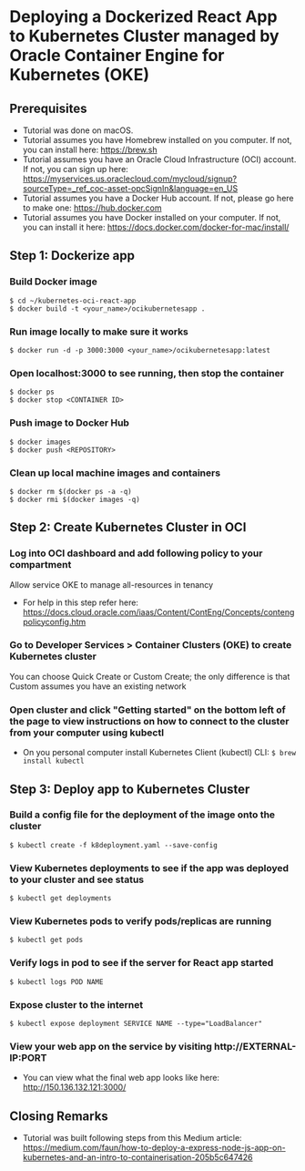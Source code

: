 # Deploying a Dockerized React App to Kubernetes Cluster managed by Oracle Container Engine for Kubernetes (OKE)

## Prerequisites
* Tutorial was done on macOS.
* Tutorial assumes you have Homebrew installed on you computer. If not, you can install here: https://brew.sh
* Tutorial assumes you have an Oracle Cloud Infrastructure (OCI) account. If not, you can sign up here: https://myservices.us.oraclecloud.com/mycloud/signup?sourceType=_ref_coc-asset-opcSignIn&language=en_US
* Tutorial assumes you have a Docker Hub account. If not, please go here to make one: https://hub.docker.com
* Tutorial assumes you have Docker installed on your computer. If not, you can install it here: https://docs.docker.com/docker-for-mac/install/

## Step 1: Dockerize app 

### Build Docker image
```
$ cd ~/kubernetes-oci-react-app
$ docker build -t <your_name>/ocikubernetesapp .
```

### Run image locally to make sure it works
```
$ docker run -d -p 3000:3000 <your_name>/ocikubernetesapp:latest
```

### Open localhost:3000 to see running, then stop the container
```
$ docker ps
$ docker stop <CONTAINER ID>
```

### Push image to Docker Hub
```
$ docker images
$ docker push <REPOSITORY>
```

### Clean up local machine images and containers 
```
$ docker rm $(docker ps -a -q)
$ docker rmi $(docker images -q)
```

## Step 2: Create Kubernetes Cluster in OCI

### Log into OCI dashboard and add following policy to your compartment
Allow service OKE to manage all-resources in tenancy
* For help in this step refer here: https://docs.cloud.oracle.com/iaas/Content/ContEng/Concepts/contengpolicyconfig.htm

### Go to Developer Services > Container Clusters (OKE) to create Kubernetes cluster 
You can choose Quick Create or Custom Create; the only difference is that Custom assumes you have an existing network 

### Open cluster and click "Getting started" on the bottom left of the page to view instructions on how to connect to the cluster from your computer using kubectl
* On you personal computer install Kubernetes Client (kubectl) CLI: ```$ brew install kubectl```

## Step 3: Deploy app to Kubernetes Cluster 

### Build a config file for the deployment of the image onto the cluster 
```
$ kubectl create -f k8deployment.yaml --save-config
```

### View Kubernetes deployments to see if the app was deployed to your cluster and see status 
```
$ kubectl get deployments
```

### View Kubernetes pods to verify pods/replicas are running 
```
$ kubectl get pods
```

### Verify logs in pod to see if the server for React app started 
```
$ kubectl logs POD NAME
```

### Expose cluster to the internet 
```
$ kubectl expose deployment SERVICE NAME --type="LoadBalancer"
```

### View your web app on the service by visiting http://EXTERNAL-IP:PORT
- You can view what the final web app looks like here: http://150.136.132.121:3000/

## Closing Remarks
- Tutorial was built following steps from this Medium article: https://medium.com/faun/how-to-deploy-a-express-node-js-app-on-kubernetes-and-an-intro-to-containerisation-205b5c647426

















